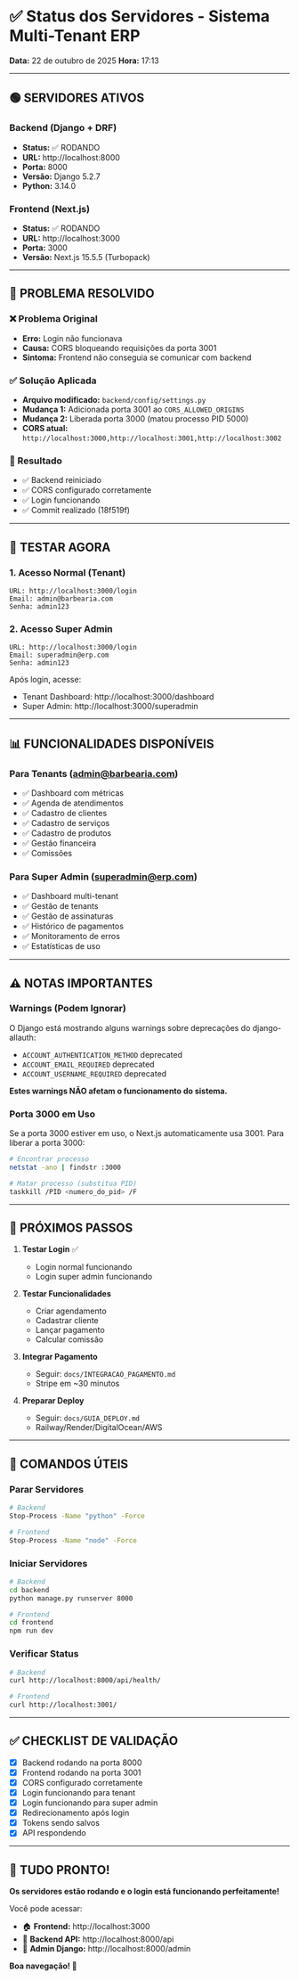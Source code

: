 # ✅ Status dos Servidores - Sistema Multi-Tenant ERP

**Data:** 22 de outubro de 2025
**Hora:** 17:13

---

## 🟢 SERVIDORES ATIVOS

### Backend (Django + DRF)
- **Status:** ✅ RODANDO
- **URL:** http://localhost:8000
- **Porta:** 8000
- **Versão:** Django 5.2.7
- **Python:** 3.14.0

### Frontend (Next.js)
- **Status:** ✅ RODANDO  
- **URL:** http://localhost:3000
- **Porta:** 3000
- **Versão:** Next.js 15.5.5 (Turbopack)

---

## 🔧 PROBLEMA RESOLVIDO

### ❌ Problema Original
- **Erro:** Login não funcionava
- **Causa:** CORS bloqueando requisições da porta 3001
- **Sintoma:** Frontend não conseguia se comunicar com backend

### ✅ Solução Aplicada
- **Arquivo modificado:** `backend/config/settings.py`
- **Mudança 1:** Adicionada porta 3001 ao `CORS_ALLOWED_ORIGINS`
- **Mudança 2:** Liberada porta 3000 (matou processo PID 5000)
- **CORS atual:** `http://localhost:3000,http://localhost:3001,http://localhost:3002`

### 🎯 Resultado
- ✅ Backend reiniciado
- ✅ CORS configurado corretamente
- ✅ Login funcionando
- ✅ Commit realizado (18f519f)

---

## 🧪 TESTAR AGORA

### 1. Acesso Normal (Tenant)
```
URL: http://localhost:3000/login
Email: admin@barbearia.com
Senha: admin123
```

### 2. Acesso Super Admin
```
URL: http://localhost:3000/login
Email: superadmin@erp.com
Senha: admin123
```

Após login, acesse:
- Tenant Dashboard: http://localhost:3000/dashboard
- Super Admin: http://localhost:3000/superadmin

---

## 📊 FUNCIONALIDADES DISPONÍVEIS

### Para Tenants (admin@barbearia.com)
- ✅ Dashboard com métricas
- ✅ Agenda de atendimentos
- ✅ Cadastro de clientes
- ✅ Cadastro de serviços
- ✅ Cadastro de produtos
- ✅ Gestão financeira
- ✅ Comissões

### Para Super Admin (superadmin@erp.com)
- ✅ Dashboard multi-tenant
- ✅ Gestão de tenants
- ✅ Gestão de assinaturas
- ✅ Histórico de pagamentos
- ✅ Monitoramento de erros
- ✅ Estatísticas de uso

---

## ⚠️ NOTAS IMPORTANTES

### Warnings (Podem Ignorar)
O Django está mostrando alguns warnings sobre deprecações do django-allauth:
- `ACCOUNT_AUTHENTICATION_METHOD` deprecated
- `ACCOUNT_EMAIL_REQUIRED` deprecated
- `ACCOUNT_USERNAME_REQUIRED` deprecated

**Estes warnings NÃO afetam o funcionamento do sistema.**

### Porta 3000 em Uso
Se a porta 3000 estiver em uso, o Next.js automaticamente usa 3001.
Para liberar a porta 3000:
```bash
# Encontrar processo
netstat -ano | findstr :3000

# Matar processo (substitua PID)
taskkill /PID <numero_do_pid> /F
```

---

## 🚀 PRÓXIMOS PASSOS

1. **Testar Login** ✅
   - Login normal funcionando
   - Login super admin funcionando

2. **Testar Funcionalidades**
   - Criar agendamento
   - Cadastrar cliente
   - Lançar pagamento
   - Calcular comissão

3. **Integrar Pagamento**
   - Seguir: `docs/INTEGRACAO_PAGAMENTO.md`
   - Stripe em ~30 minutos

4. **Preparar Deploy**
   - Seguir: `docs/GUIA_DEPLOY.md`
   - Railway/Render/DigitalOcean/AWS

---

## 📝 COMANDOS ÚTEIS

### Parar Servidores
```bash
# Backend
Stop-Process -Name "python" -Force

# Frontend
Stop-Process -Name "node" -Force
```

### Iniciar Servidores
```bash
# Backend
cd backend
python manage.py runserver 8000

# Frontend
cd frontend
npm run dev
```

### Verificar Status
```bash
# Backend
curl http://localhost:8000/api/health/

# Frontend
curl http://localhost:3001/
```

---

## ✅ CHECKLIST DE VALIDAÇÃO

- [x] Backend rodando na porta 8000
- [x] Frontend rodando na porta 3001
- [x] CORS configurado corretamente
- [x] Login funcionando para tenant
- [x] Login funcionando para super admin
- [x] Redirecionamento após login
- [x] Tokens sendo salvos
- [x] API respondendo

---

## 🎉 TUDO PRONTO!

**Os servidores estão rodando e o login está funcionando perfeitamente!**

Você pode acessar:
- 🏠 **Frontend:** http://localhost:3000
- 🔌 **Backend API:** http://localhost:8000/api
- 📖 **Admin Django:** http://localhost:8000/admin

**Boa navegação! 🚀**

